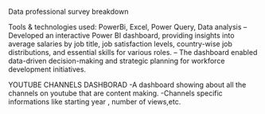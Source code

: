 Data professional survey breakdown 
 
 Tools & technologies used: PowerBi, Excel, Power Query, Data analysis
– Developed an interactive Power BI dashboard, providing insights into average salaries by job title, job satisfaction
levels, country-wise job distributions, and essential skills for various roles.
– The dashboard enabled data-driven decision-making and strategic planning for workforce development initiatives.


YOUTUBE CHANNELS DASHBORAD
-A dashboard showing about all the channels on youtube that are content making.
-Channels specific informations like starting year , number of views,etc.
